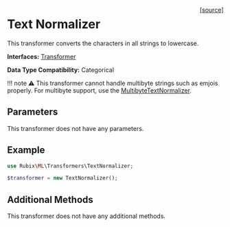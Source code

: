 <span style="float:right;"><a href="https://github.com/RubixML/ML/blob/master/src/Transformers/TextNormalizer.php">[source]</a></span>

# Text Normalizer
This transformer converts the characters in all strings to lowercase.

**Interfaces:** [Transformer](api.md#transformer)

**Data Type Compatibility:** Categorical

!!! note
    ⚠️ This transformer cannot handle multibyte strings such as emjois properly. For multibyte support, use the [MultibyteTextNormalizer](multibyte-text-normalizer.md).

## Parameters
This transformer does not have any parameters.

## Example
```php
use Rubix\ML\Transformers\TextNormalizer;

$transformer = new TextNormalizer();
```

## Additional Methods
This transformer does not have any additional methods.

